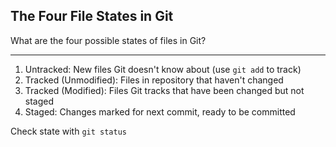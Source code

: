 ## The Four File States in Git

What are the four possible states of files in Git?

---

1. Untracked: New files Git doesn't know about (use `git add` to track)
2. Tracked (Unmodified): Files in repository that haven't changed
3. Tracked (Modified): Files Git tracks that have been changed but not staged
4. Staged: Changes marked for next commit, ready to be committed

Check state with `git status`

